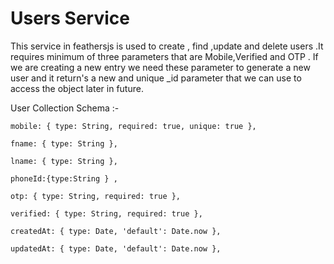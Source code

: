 # Users Service

This service in feathersjs is used to create , find ,update and delete  users  .It requires minimum of three parameters  that are Mobile,Verified and OTP  . If we are creating a new entry we need these  parameter to generate a new user and it return's a new and unique \_id parameter that we can use to access the object later in future.

User Collection Schema :-

```
mobile: { type: String, required: true, unique: true },

fname: { type: String },

lname: { type: String },

phoneId:{type:String } ,

otp: { type: String, required: true },

verified: { type: String, required: true },

createdAt: { type: Date, 'default': Date.now },

updatedAt: { type: Date, 'default': Date.now },
```



